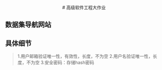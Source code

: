  <center># 高级软件工程大作业</center>
 
## 数据集导航网站

## 具体细节

> 1.用户邮箱验证唯一性，有效性，长度，不为空
> 2.用户名验证唯一性，长度，不为空
> 3.安全密码：存储hash密码
